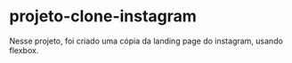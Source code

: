 # projeto-clone-instagram
Nesse projeto, foi criado uma cópia da landing page do instagram, usando flexbox.
